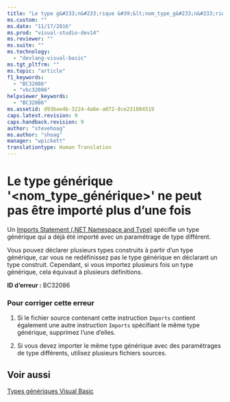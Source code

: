 ```yaml
---
title: "Le type g&#233;n&#233;rique &#39;&lt;nom_type_g&#233;n&#233;rique&gt;&#39; ne peut pas &#234;tre import&#233; plus d’une fois | Microsoft Docs"
ms.custom: ""
ms.date: "11/17/2016"
ms.prod: "visual-studio-dev14"
ms.reviewer: ""
ms.suite: ""
ms.technology: 
  - "devlang-visual-basic"
ms.tgt_pltfrm: ""
ms.topic: "article"
f1_keywords: 
  - "BC32086"
  - "vbc32086"
helpviewer_keywords: 
  - "BC32086"
ms.assetid: d93bae4b-3224-4a6e-a072-8ce231084519
caps.latest.revision: 9
caps.handback.revision: 9
author: "stevehoag"
ms.author: "shoag"
manager: "wpickett"
translationtype: Human Translation
---
```

# Le type g&#233;n&#233;rique &#39;&lt;nom_type_g&#233;n&#233;rique&gt;&#39; ne peut pas &#234;tre import&#233; plus d’une fois
Un [Imports Statement \(.NET Namespace and Type\)](../../visual-basic/language-reference/statements/imports-statement-net-namespace-and-type.md) spécifie un type générique qui a déjà été importé avec un paramétrage de type différent.  
  
 Vous pouvez déclarer plusieurs types construits à partir d’un type générique, car vous ne redéfinissez pas le type générique en déclarant un type construit. Cependant, si vous importez plusieurs fois un type générique, cela équivaut à plusieurs définitions.  
  
 **ID d’erreur :** BC32086  
  
### Pour corriger cette erreur  
  
1.  Si le fichier source contenant cette instruction `Imports` contient également une autre instruction `Imports` spécifiant le même type générique, supprimez l’une d’elles.  
  
2.  Si vous devez importer le même type générique avec des paramétrages de type différents, utilisez plusieurs fichiers sources.  
  
## Voir aussi  
 [Types génériques Visual Basic](../../visual-basic/programming-guide/language-features/data-types/generic-types.md)
